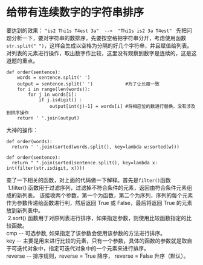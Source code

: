# 给带有连续数字的字符串排序
要达到的效果：
`"is2 Thi1s T4est 3a"  -->  "Thi1s is2 3a T4est" `
先把问题分析一下，要对字符串的数排序，先要按空格把字符串分开，考虑使用函数`str.split(" ")`，这样会生成以空格为分隔的好几个字符串，并且赋值给列表。
对列表的元素进行操作，取出数字作比较，这里没有观察到数字是连续的，这是这道题的重点。
```
def order(sentence):
    words = sentence.split(' ')
    output = sentence.split(' ')            #为了让长度一致
    for i in range(len(words)):
        for j in words[i]:
            if j.isdigit() :
                output[int(j)-1] = words[i] #将相应位的数进行替换，没有涉及到排序操作
    return ' '.join(output)
```
大神的操作：
```
def order(words):
  return ' '.join(sorted(words.split(), key=lambda w:sorted(w)))
  
def order(sentence):
  return " ".join(sorted(sentence.split(), key=lambda x: int(filter(str.isdigit, x))))
```
查了一下相关的函数，对上面的代码做一下解释。首先是`filter()`函数  
&nbsp;1.filter() 函数用于过滤序列，过滤掉不符合条件的元素，返回由符合条件元素组成的新列表。
该接收两个参数，第一个为函数，第二个为序列，序列的每个元素作为参数传递给函数进行判，然后返回 True 或 False，最后将返回 True 的元素放到新列表中。  
&nbsp;2.sort() 函数用于对原列表进行排序，如果指定参数，则使用比较函数指定的比较函数。  
 cmp -- 可选参数, 如果指定了该参数会使用该参数的方法进行排序。  
 key -- 主要是用来进行比较的元素，只有一个参数，具体的函数的参数就是取自于可迭代对象中，指定可迭代对象中的一个元素来进行排序。  
 reverse -- 排序规则，reverse = True 降序， reverse = False 升序（默认）。  
